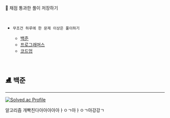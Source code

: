 🎈 채점 통과한 풀이 저장하기

<br/>

* `무조건 하루에 한 문제 이상은 풀이하기`

    * [백준](https://www.acmicpc.net/)
    * [프로그래머스](https://programmers.co.kr/)
    * [코드업](https://codeup.kr/index.php)


<br/>

## ⛸ 백준
----
[![Solved.ac Profile](http://mazassumnida.wtf/api/v2/generate_badge?boj=tjswl950)](https://solved.ac/tjswl950/)


알고리즘 개빡친다아아아아아ㅏㅇㄱ아ㅏㅇㄱ아강강ㄱ
